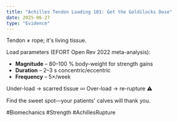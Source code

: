 ```yaml
---
title: "Achilles Tendon Loading 101: Get the Goldilocks Dose"
date: 2025-06-27
type: "Evidence"
---
```


Tendon ≠ rope; it's living tissue.

Load parameters (EFORT Open Rev 2022 meta-analysis):
- **Magnitude** – 80–100 % body-weight for strength gains
- **Duration** – 2–3 s concentric/eccentric
- **Frequency** – 5×/week

Under-load → scarred tissue 💤
Over-load → re-rupture ⚠️

Find the sweet spot—your patients' calves will thank you.

#Biomechanics #Strength #AchillesRupture